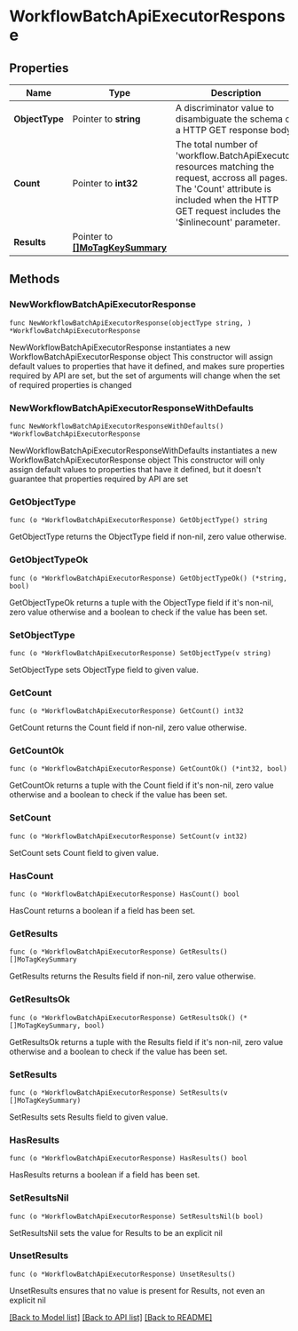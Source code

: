 # WorkflowBatchApiExecutorResponse

## Properties

Name | Type | Description | Notes
------------ | ------------- | ------------- | -------------
**ObjectType** | Pointer to **string** | A discriminator value to disambiguate the schema of a HTTP GET response body. | 
**Count** | Pointer to **int32** | The total number of &#39;workflow.BatchApiExecutor&#39; resources matching the request, accross all pages. The &#39;Count&#39; attribute is included when the HTTP GET request includes the &#39;$inlinecount&#39; parameter. | [optional] 
**Results** | Pointer to [**[]MoTagKeySummary**](MoTagKeySummary.md) |  | [optional] 

## Methods

### NewWorkflowBatchApiExecutorResponse

`func NewWorkflowBatchApiExecutorResponse(objectType string, ) *WorkflowBatchApiExecutorResponse`

NewWorkflowBatchApiExecutorResponse instantiates a new WorkflowBatchApiExecutorResponse object
This constructor will assign default values to properties that have it defined,
and makes sure properties required by API are set, but the set of arguments
will change when the set of required properties is changed

### NewWorkflowBatchApiExecutorResponseWithDefaults

`func NewWorkflowBatchApiExecutorResponseWithDefaults() *WorkflowBatchApiExecutorResponse`

NewWorkflowBatchApiExecutorResponseWithDefaults instantiates a new WorkflowBatchApiExecutorResponse object
This constructor will only assign default values to properties that have it defined,
but it doesn't guarantee that properties required by API are set

### GetObjectType

`func (o *WorkflowBatchApiExecutorResponse) GetObjectType() string`

GetObjectType returns the ObjectType field if non-nil, zero value otherwise.

### GetObjectTypeOk

`func (o *WorkflowBatchApiExecutorResponse) GetObjectTypeOk() (*string, bool)`

GetObjectTypeOk returns a tuple with the ObjectType field if it's non-nil, zero value otherwise
and a boolean to check if the value has been set.

### SetObjectType

`func (o *WorkflowBatchApiExecutorResponse) SetObjectType(v string)`

SetObjectType sets ObjectType field to given value.


### GetCount

`func (o *WorkflowBatchApiExecutorResponse) GetCount() int32`

GetCount returns the Count field if non-nil, zero value otherwise.

### GetCountOk

`func (o *WorkflowBatchApiExecutorResponse) GetCountOk() (*int32, bool)`

GetCountOk returns a tuple with the Count field if it's non-nil, zero value otherwise
and a boolean to check if the value has been set.

### SetCount

`func (o *WorkflowBatchApiExecutorResponse) SetCount(v int32)`

SetCount sets Count field to given value.

### HasCount

`func (o *WorkflowBatchApiExecutorResponse) HasCount() bool`

HasCount returns a boolean if a field has been set.

### GetResults

`func (o *WorkflowBatchApiExecutorResponse) GetResults() []MoTagKeySummary`

GetResults returns the Results field if non-nil, zero value otherwise.

### GetResultsOk

`func (o *WorkflowBatchApiExecutorResponse) GetResultsOk() (*[]MoTagKeySummary, bool)`

GetResultsOk returns a tuple with the Results field if it's non-nil, zero value otherwise
and a boolean to check if the value has been set.

### SetResults

`func (o *WorkflowBatchApiExecutorResponse) SetResults(v []MoTagKeySummary)`

SetResults sets Results field to given value.

### HasResults

`func (o *WorkflowBatchApiExecutorResponse) HasResults() bool`

HasResults returns a boolean if a field has been set.

### SetResultsNil

`func (o *WorkflowBatchApiExecutorResponse) SetResultsNil(b bool)`

 SetResultsNil sets the value for Results to be an explicit nil

### UnsetResults
`func (o *WorkflowBatchApiExecutorResponse) UnsetResults()`

UnsetResults ensures that no value is present for Results, not even an explicit nil

[[Back to Model list]](../README.md#documentation-for-models) [[Back to API list]](../README.md#documentation-for-api-endpoints) [[Back to README]](../README.md)


